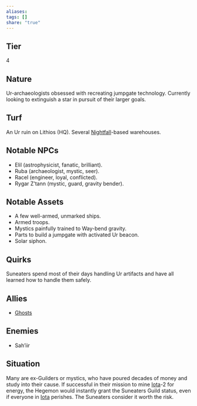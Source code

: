 ```yaml
---
aliases: 
tags: []
share: "true"
---
```

## Tier
4

## Nature
Ur-archaeologists obsessed with recreating jumpgate technology. Currently looking to extinguish a star in pursuit of their larger goals.

## Turf
An Ur ruin on Lithios (HQ). Several [Nightfall](../Atlas/Procyon/Brekk/Nightfall.md)-based warehouses.

## Notable NPCs
- Elil (astrophysicist, fanatic, brilliant).
- Ruba (archaeologist, mystic, seer).
- Racel (engineer, loyal, conflicted).
- Rygar Z’tann (mystic, guard, gravity bender).

## Notable Assets
- A few well-armed, unmarked ships.
- Armed troops.
- Mystics painfully trained to Way-bend gravity.
- Parts to build a jumpgate with activated Ur beacon.
- Solar siphon.

## Quirks
Suneaters spend most of their days handling Ur artifacts and have all learned how to handle them safely.

## Allies
- [Ghosts](./Ghosts.md)

## Enemies
- Sah’iir

## Situation
Many are ex-Guilders or mystics, who have poured decades of money and study into their cause. If successful in their mission to mine [Iota](../Atlas/Procyon/Iota/Iota.md)-2 for energy, the Hegemon would instantly grant the Suneaters Guild status, even if everyone in [Iota](../Atlas/Procyon/Iota/Iota.md) perishes. The Suneaters consider it worth the risk.
